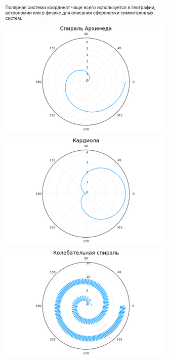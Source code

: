 Полярная система координат чаще всего используется в географии, астрономии или в физике для описания сферически симметричных систем.


![alt tag](https://github.com/NewDDay/JLessons/blob/master/Plots/polar_system/archim.png?raw=true "Спираль Архимеда")​

![alt tag](https://github.com/NewDDay/JLessons/blob/master/Plots/polar_system/cardio.png?raw=true "Кардиола")

![alt tag](https://github.com/NewDDay/JLessons/blob/master/Plots/polar_system/spiral.png?raw=true "Колебательная спираль")​​
